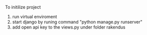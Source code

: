 To initilize project 
1. run virtual enviroment
2. start django by runing command "python manage.py runserver"
3. add open api key to the views.py under folder rakendus
